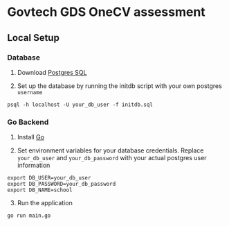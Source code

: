 # Govtech GDS OneCV assessment

## Local Setup
### Database
1. Download [Postgres SQL](https://www.postgresql.org/download/)

2. Set up the database by running the initdb script with your own postgres `username` 
```
psql -h localhost -U your_db_user -f initdb.sql
```
### Go Backend
1. Install [Go](https://go.dev/doc/install)

2. Set environment variables for your database credentials. Replace `your_db_user` and `your_db_password` with your actual postgres user information
```
export DB_USER=your_db_user
export DB_PASSWORD=your_db_password
export DB_NAME=school
```

3. Run the application
```
go run main.go
```
